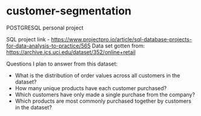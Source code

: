 # customer-segmentation
POSTGRESQL personal project

SQL project link - https://www.projectpro.io/article/sql-database-projects-for-data-analysis-to-practice/565
Data set gotten from: https://archive.ics.uci.edu/dataset/352/online+retail

Questions I plan to answer from this dataset: 

- What is the distribution of order values across all customers in the dataset?
- How many unique products have each customer purchased?
- Which customers have only made a single purchase from the company?
- Which products are most commonly purchased together by customers in the dataset?

